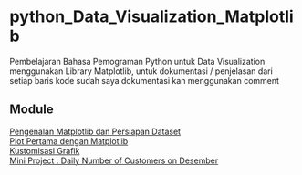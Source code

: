 # python_Data_Visualization_Matplotlib
Pembelajaran Bahasa Pemograman Python untuk Data Visualization menggunakan Library Matplotlib, untuk dokumentasi / penjelasan dari setiap baris kode sudah saya dokumentasi kan menggunakan comment

## Module
<a href = "https://github.com/renol767/python_Data_Visualization_Matplotlib/blob/master/Pengenalan_Matplotlib_dan_Persiapan_Dataset.ipynb">Pengenalan Matplotlib dan Persiapan Dataset</a>
<br>
<a href = "https://github.com/renol767/python_Data_Visualization_Matplotlib/blob/master/Plot_Pertama_dengan_Matplotlib.ipynb">Plot Pertama dengan Matplotlib</a>
<br>
<a href = "https://github.com/renol767/python_Data_Visualization_Matplotlib/blob/master/Kustomisasi_Grafik.ipynb">Kustomisasi Grafik</a>
<br>
<a href = "https://github.com/renol767/python_Data_Visualization_Matplotlib/blob/master/miniproject_Daily_number_of_customers_on_Desember.ipynb">Mini Project : Daily Number of Customers on Desember</a>
<br>
<br>
